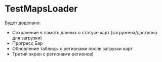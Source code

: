# TestMapsLoader
Будет доделано:
 - Сохранение в память данных о статусе карт (загружена/доступна для загрузки)
 - Прогресс Бар
 - Обновление таблицы с регионами после загрузки карт 
 - Третий экран с регионами регионов)
